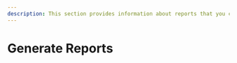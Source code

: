 ```yaml
---
description: This section provides information about reports that you can generate in Syskit Point.
---
```


# Generate Reports
